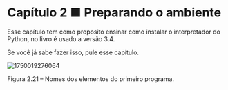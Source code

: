 # Capítulo 2 ■ Preparando o ambiente

Esse capítulo tem como proposito ensinar como instalar o interpretador do Python, no livro é usado a versão 3.4.

Se você já sabe fazer isso, pule esse capítulo.


![1750019276064](image/README/1750019276064.png)


Figura 2.21 – Nomes dos elementos do primeiro programa.
